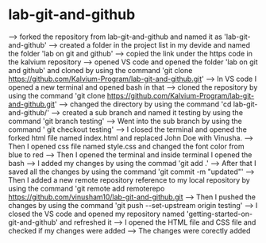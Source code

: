 # lab-git-and-github
--> forked the repository from lab-git-and-github and named it as 'lab-git-and-github'
--> created a folder in the project list in my devide and named the folder 'lab on git and github'
--> copied the link under the https code in the kalvium repository
--> opened VS code and opened the folder 'lab on git and github' and cloned by using the command 'git clone https://github.com/Kalvium-Program/lab-git-and-github.git'
--> In VS code I opened a new terminal and opened bash in that 
--> cloned the repository by using the command 'git clone https://github.com/Kalvium-Program/lab-git-and-github.git'
--> changed the directory by using the command 'cd lab-git-and-github/'
--> created a sub branch and named it testing by using the command 'git branch testing'
--> Went into the sub branch by using the command ' git checkout testing'
--> I closed the terminal and opened the forked html file named index.html and replaced John Doe with Vinusha.
--> Then I opened css file named style.css and changed the font color from blue to red
--> Then I opened the terminal and inside terminal I opened the bash 
--> I added my changes by using the commad 'git add .'
--> After that I saved all the changes by using the command 'git commit -m "updated"'
--> Then I added a new remote repository reference to my local repository by using the command 'git remote add remoterepo https://github.com/vinusham10/lab-git-and-github.git
--> Then I pushed the changes by using the command 'git push --set-upstream origin testing'
--> I closed the VS code and opened my repository named 'getting-started-on-git-and-github' and refreshed it 
--> I opened the HTML file and CSS file and checked if my changes were added 
--> The changes were corectly added
